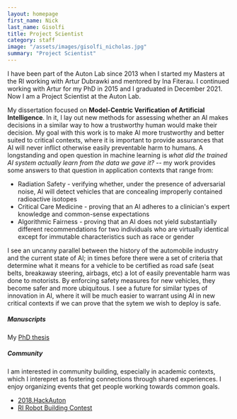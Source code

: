 ```yaml
---
layout: homepage
first_name: Nick
last_name: Gisolfi
title: Project Scientist
category: staff
image: "/assets/images/gisolfi_nicholas.jpg"
summary: "Project Scientist"
---
```


I have been part of the Auton Lab since 2013 when I started my Masters at the RI working with Artur Dubrawki and mentored by Ina Fiterau.
I continued working with Artur for my PhD in 2015 and I graduated in December 2021.
Now I am a Project Scientist at the Auton Lab.

My dissertation focused on **Model-Centric Verification of Artificial Intelligence**.
In it, I lay out new methods for assessing whether an AI makes decisions in a similar way to how a trustworthy human would make their decision.
My goal with this work is to make AI more trustworthy and better suited to critical contexts, where it is important to provide assurances that AI will never inflict otherwise easily preventable harm to humans.
A longstanding and open question in machine learning is *what did the trained AI system actually learn from the data we gave it?* -- my work provides some answers to that question in application contexts that range from:

  - Radiation Safety - verifying whether, under the presence of adversarial noise, AI will detect vehicles that are concealing improperly contained radioactive isotopes
  - Critical Care Medicine - proving that an AI adheres to a clinician's expert knowledge and common-sense expectations
  - Algorithmic Fairness - proving that an AI does not yield substantially different recommendations for two individuals who are virtually identical except for immutable characteristics such as race or gender

I see an uncanny parallel between the history of the automobile industry and the current state of AI; in times before there were a set of criteria that determine what it means for a vehicle to be certified as road safe (seat belts, breakaway steering, airbags, etc) a lot of easily preventable harm was done to motorists.
By enforcing safety measures for new vehicles, they become safer and more ubiquitous.
I see a future for similar types of innovation in AI, where it will be much easier to warrant using AI in new critical contexts if we can prove that the sytem we wish to deploy is safe.

##### Manuscripts
My [PhD thesis][1]

##### Community
I am interested in community building, especially in academic contexts, which I interepret as fostering connections through shared experiences.
I enjoy organizing events that get people working towards common goals.

- [2018.HackAuton][2]
- [RI Robot Building Contest][3]

[1]:<https://www.ri.cmu.edu/publications/model-centric-verification-of-artificial-intelligence/>
[2]:<http://www.cs.cmu.edu/~ngisolfi/hackauton.html>
[3]:<http://www.cs.cmu.edu/~ngisolfi/orientation.html>

